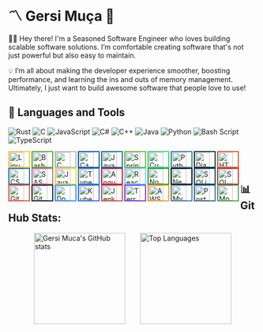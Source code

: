 # 〽️ Gersi Muça 👋

👨‍💻 Hey there! I'm a Seasoned Software Engineer who loves building scalable software solutions. I’m comfortable creating software that's not just powerful but also easy to maintain.

💡 I’m all about making the developer experience smoother, boosting performance, and learning the ins and outs of memory management. Ultimately, I just want to build awesome software that people love to use!

## 🧰 Languages and Tools
![Rust](https://img.shields.io/badge/rust-%23000000.svg?style=for-the-badge&logo=rust&logoColor=white) ![C](https://img.shields.io/badge/c-%2300599C.svg?style=for-the-badge&logo=c&logoColor=white) ![JavaScript](https://img.shields.io/badge/javascript-%23323330.svg?style=for-the-badge&logo=javascript&logoColor=%23F7DF1E) ![C#](https://img.shields.io/badge/c%23-%23239120.svg?style=for-the-badge&logo=csharp&logoColor=white) ![C++](https://img.shields.io/badge/c++-%2300599C.svg?style=for-the-badge&logo=c%2B%2B&logoColor=white) ![Java](https://img.shields.io/badge/java-%23ED8B00.svg?style=for-the-badge&logo=openjdk&logoColor=white) ![Python](https://img.shields.io/badge/python-3670A0?style=for-the-badge&logo=python&logoColor=ffdd54) ![Bash Script](https://img.shields.io/badge/bash_script-%23121011.svg?style=for-the-badge&logo=gnu-bash&logoColor=white) ![TypeScript](https://img.shields.io/badge/typescript-%23007ACC.svg?style=for-the-badge&logo=typescript&logoColor=white)

<div>
  <img align="left" alt="Linux" width="30px" style="padding-right:10px; border: 2px solid #FCC624;" src="https://cdn.jsdelivr.net/gh/devicons/devicon/icons/linux/linux-original.svg" />
  <img align="left" alt="Bash" width="30px" style="padding-right:10px; border: 2px solid #4EAA25;" src="https://cdn.jsdelivr.net/gh/devicons/devicon/icons/bash/bash-original.svg" />
  <img align="left" alt="C" width="30px" style="padding-right:10px; border: 2px solid #A8B9CC;" src="https://cdn.jsdelivr.net/gh/devicons/devicon/icons/c/c-original.svg" />
  <img align="left" alt="C++" width="30px" style="padding-right:10px; border: 2px solid #00599C;" src="https://cdn.jsdelivr.net/gh/devicons/devicon/icons/cplusplus/cplusplus-line.svg" />
  <img align="left" alt="Java" width="30px" style="padding-right:10px; border: 2px solid #007396;" src="https://cdn.jsdelivr.net/gh/devicons/devicon/icons/java/java-original.svg" />
  <img align="left" alt="Spring" width="30px" style="padding-right:10px; border: 2px solid #6DB33F;" src="https://cdn.jsdelivr.net/gh/devicons/devicon/icons/spring/spring-original.svg" />
  <img align="left" alt="Cucumber" width="30px" style="padding-right:10px; border: 2px solid #23D96C;" src="https://cdn.jsdelivr.net/gh/devicons/devicon/icons/cucumber/cucumber-plain.svg" />
  <img align="left" alt="Python" width="30px" style="padding-right:10px; border: 2px solid #3776AB;" src="https://cdn.jsdelivr.net/gh/devicons/devicon/icons/python/python-original-wordmark.svg" />
  <img align="left" alt="Django" width="30px" style="padding-right:10px; border: 2px solid #092E20;" src="https://cdn.jsdelivr.net/gh/devicons/devicon/icons/django/django-plain-wordmark.svg" />
  <img align="left" alt="HTML" width="30px" style="padding-right:10px; border: 2px solid #E34F26;" src="https://cdn.jsdelivr.net/gh/devicons/devicon/icons/html5/html5-plain.svg" />
  <img align="left" alt="CSS" width="30px" style="padding-right:10px; border: 2px solid #1572B6;" src="https://cdn.jsdelivr.net/gh/devicons/devicon/icons/css3/css3-plain.svg" />
  <img align="left" alt="SASS" width="30px" style="padding-right:10px; border: 2px solid #CC6699;" src="https://cdn.jsdelivr.net/gh/devicons/devicon/icons/sass/sass-original.svg" />
  <img align="left" alt="JavaScript" width="30px" style="padding-right:10px; border: 2px solid #F7DF1E;" src="https://cdn.jsdelivr.net/gh/devicons/devicon/icons/javascript/javascript-original.svg" />
  <img align="left" alt="TypeScript" width="30px" style="padding-right:10px; border: 2px solid #3178C6;" src="https://cdn.jsdelivr.net/gh/devicons/devicon/icons/typescript/typescript-plain.svg" />
  <img align="left" alt="Angular" width="30px" style="padding-right:10px; border: 2px solid #DD0031;" src="https://cdn.jsdelivr.net/gh/devicons/devicon/icons/angularjs/angularjs-plain.svg" />
  <img align="left" alt="React" width="30px" style="padding-right:10px; border: 2px solid #61DAFB;" src="https://cdn.jsdelivr.net/gh/devicons/devicon/icons/react/react-original-wordmark.svg" />
  <img align="left" alt="Node" width="30px" style="padding-right:10px; border: 2px solid #339933;" src="https://cdn.jsdelivr.net/gh/devicons/devicon/icons/nodejs/nodejs-original-wordmark.svg" />
  <img align="left" alt="Next" width="30px" style="padding-right:10px; border: 2px solid #000000;" src="https://cdn.jsdelivr.net/gh/devicons/devicon/icons/nextjs/nextjs-original-wordmark.svg" />
  <img align="left" alt="SQLite" width="30px" style="padding-right:10px; border: 2px solid #003B57;" src="https://cdn.jsdelivr.net/gh/devicons/devicon/icons/sqlite/sqlite-original-wordmark.svg" />
  <img align="left" alt="SQL Server" width="30px" style="padding-right:10px; border: 2px solid #CC2927;" src="https://cdn.jsdelivr.net/gh/devicons/devicon/icons/microsoftsqlserver/microsoftsqlserver-plain-wordmark.svg" />
  <img align="left" alt="Git" width="30px" style="padding-right:10px; border: 2px solid #F05032;" src="https://cdn.jsdelivr.net/gh/devicons/devicon/icons/git/git-original.svg" />
  <img align="left" alt="GitHub" width="30px" style="padding-right:10px; border: 2px solid #181717;" src="https://cdn.jsdelivr.net/gh/devicons/devicon/icons/github/github-original.svg" />
  <img align="left" alt="Docker" width="30px" style="padding-right:10px; border: 2px solid #2496ED;" src="https://cdn.jsdelivr.net/gh/devicons/devicon/icons/docker/docker-original.svg" />
  <img align="left" alt="Kubernetes" width="30px" style="padding-right:10px; border: 2px solid #326CE5;" src="https://cdn.jsdelivr.net/gh/devicons/devicon/icons/kubernetes/kubernetes-plain-wordmark.svg" />
  <img align="left" alt="Jenkins" width="30px" style="padding-right:10px; border: 2px solid #D24939;" src="https://cdn.jsdelivr.net/gh/devicons/devicon/icons/jenkins/jenkins-line.svg" />
  <img align="left" alt="Terraform" width="30px" style="padding-right:10px; border: 2px solid #623CE4;" src="https://cdn.jsdelivr.net/gh/devicons/devicon/icons/terraform/terraform-original-wordmark.svg" />
  <img align="left" alt="AWS" width="30px" style="padding-right:10px; border: 2px solid #FF9900;" src="https://cdn.jsdelivr.net/gh/devicons/devicon/icons/amazonwebservices/amazonwebservices-original-wordmark.svg" />
  <img align="left" alt="MySQL" width="30px" style="padding-right:10px; border: 2px solid #4479A1;" src="https://cdn.jsdelivr.net/gh/devicons/devicon/icons/mysql/mysql-original.svg" />
  <img align="left" alt="PostgreSQL" width="30px" style="padding-right:10px; border: 2px solid #336791;" src="https://cdn.jsdelivr.net/gh/devicons/devicon/icons/postgresql/postgresql-original.svg" />
  <img align="left" alt="MongoDB" width="30px" style="padding-right:10px; border: 2px solid #47A248;" src="https://cdn.jsdelivr.net/gh/devicons/devicon/icons/mongodb/mongodb-original.svg" />
</div>

<br>
<br>

## 📊 GitHub Stats:

<div style="display: flex; justify-content: center; align-items: center;">
  <img src="https://github-readme-stats.vercel.app/api?username=gersimuca&theme=dark&include_all_commits=true&count_private=true" alt="Gersi Muca's GitHub stats" style="height: 185px; margin-right: 30px; object-fit: cover;">
  <img src="https://github-readme-stats.vercel.app/api/top-langs/?username=gersimuca&size_weight=0.0005&count_weight=0.3&layout=compact&theme=dark" alt="Top Languages" style="height: 185px; object-fit: cover;">
</div>




